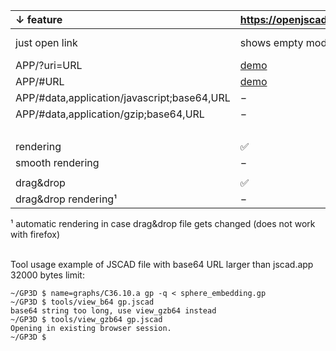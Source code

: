 ↓ feature|https://openjscad.xyz|https://jscad.app|← APP
:---|:--------------------|:----------------|-
just open link|shows empty model|shows JSCAD logo model
APP/?uri=URL |[demo](https://openjscad.xyz/?uri=https://stamm-wilbrandt.de/en/forum/JSCAD.minimal.js)|−
APP/#URL|[demo](https://openjscad.xyz/#https://stamm-wilbrandt.de/en/forum/JSCAD.minimal.js)|[demo](https://jscad.app/#https://stamm-wilbrandt.de/en/forum/JSCAD.minimal.js)
APP/#data,application/javascript;base64,URL|−|[demo](https://jscad.app/#data:application/javascript;base64,bW9kdWxlLmV4cG9ydHM9ZnVuY3Rpb24gbWFpbigpe3JldHVybiByZXF1aXJlKCdAanNjYWQvbW9kZWxpbmcnKS5wcmltaXRpdmVzLnNwaGVyZSh7cmFkaXVzOiA1MH0pfQ==)|[view_b64](tools/view_b64)
APP/#data,application/gzip;base64,URL|−|[demo](https://jscad.app/#data:application/gzip;base64,H4sICAAAAAAAAzYzAA3KwQ5AMAwA0Luv2I1dxsVFIvErixUV66ZdRSL+nXd+MQU9wMGdExcZF6W5YCITPVJjH4aiTIbhVGRo6mmX2Yc2pgAH0lpblxkjFrxAnOQN/vSwD6gymL577Vt90vGbrWIAAAA=)|[view_gzb64](tools/view_gzb64)
 | | | | ↑ tool
rendering|✅|✅
smooth rendering|−|✅
 | | | |
drag&drop |✅ |✅ | |
drag&drop rendering¹|−|✅ | |

¹ automatic rendering in case drag&drop file gets changed (does not work with firefox)

   
Tool usage example of JSCAD file with base64 URL larger than jscad.app 32000 bytes limit:  
```
~/GP3D $ name=graphs/C36.10.a gp -q < sphere_embedding.gp 
~/GP3D $ tools/view_b64 gp.jscad
base64 string too long, use view_gzb64 instead
~/GP3D $ tools/view_gzb64 gp.jscad
Opening in existing browser session.
~/GP3D $ 
```

